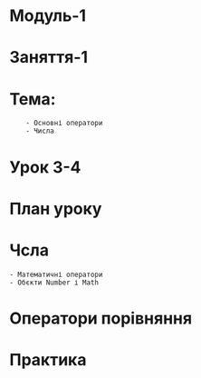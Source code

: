 # Модуль-1
# Заняття-1
# Тема: 
        - Основні оператори
        - Числа
# Урок 3-4

# План уроку
# Чсла
    - Математичні оператори
    - Обєкти Number і Math
# Оператори порівняння

# Практика



